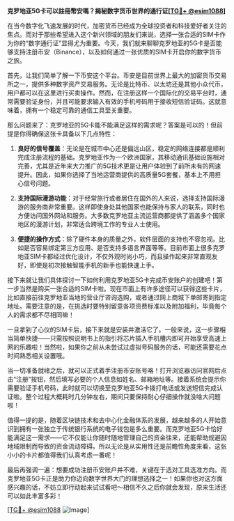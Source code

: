 **克罗地亚5G卡可以註冊幣安嗎？揭秘数字货币世界的通行证[[TG💪+ @esim1088](https://t.me/s/esim1088)]**

在当今数字化飞速发展的时代，加密货币已经成为全球投资者和科技爱好者关注的焦点。而对于那些希望进入这个新兴领域的朋友们来说，选择一张合适的SIM卡作为你的“数字通行证”显得尤为重要。今天，我们就来聊聊克罗地亚的5G卡是否能够支持注册币安（Binance），以及如何通过一张优质的SIM卡开启你的数字货币之旅。

首先，让我们简单了解一下币安这个平台。币安是目前世界上最大的加密货币交易所之一，提供多种数字资产交易服务。无论是比特币、以太坊还是其他小众代币，用户都可以在这里进行买卖操作。然而，在注册这样一个国际化的交易平台时，通常需要验证身份，并且可能要求输入有效的手机号码用于接收短信验证码。这就意味着，拥有一个稳定可靠的通信工具至关重要。

那么问题来了：克罗地亚的5G卡能不能满足这样的需求呢？答案是可以的！但前提是你得确保这张卡具备以下几点特性：

1. **良好的信号覆盖**：无论是在城市中心还是偏远山区，稳定的网络连接都是顺利完成注册流程的基础。克罗地亚作为一个欧洲国家，其移动通讯基础设施相对完善，尤其是近年来大力推广的5G技术更是让用户体验到了前所未有的网速提升。因此，如果你选择了当地运营商提供的高质量5G套餐，基本上不用担心信号问题。

2. **支持国际漫游功能**：对于经常旅行或者居住在国外的人来说，选择支持国际漫游的服务商非常重要。这样即使身处其他国家也能保持与家人的联系，同时也方便访问国外网站和服务。大多数克罗地亚主流运营商都提供了涵盖多个国家地区的漫游计划，非常适合跨境工作的专业人士使用。

3. **便捷的操作方式**：除了硬件本身的质量之外，软件层面的支持也不容忽视。比如是否容易绑定第三方应用、是否支持多语言界面等等。目前市面上很多克罗地亚SIM卡都经过优化设计，不仅外观时尚小巧，而且操作起来非常直观友好，即使是初次接触智能手机的新手也能快速上手。

接下来就让我们具体探讨一下如何利用克罗地亚5G卡完成币安账户的创建吧！第一步当然是购买一张合适的SIM卡啦。现在市面上有许多途径可以获得这些卡片，比如直接前往克罗地亚当地的营业厅咨询选购，或者通过网上商城下单邮寄到指定地址。需要注意的是，在挑选时要特别留意各项资费标准以及附加福利，毕竟每个人的需求都不尽相同嘛！

一旦拿到了心仪的SIM卡后，接下来就是安装并激活它了。一般来说，这一步骤相当简单快捷——只需按照说明书上的指引将芯片插入手机槽内即可开始享受高速上网的乐趣啦！当然啦，如果你之前从未尝试过虚拟号码服务的话，可能还需要花点时间熟悉相关设置哦。

当一切准备就绪之后，就可以正式着手注册币安账号咯！打开浏览器访问官网后点击“注册”按钮，然后填写必要的个人信息如姓名、邮箱地址等。接着系统会提示你需要验证手机号码，此时就可以切换至克罗地亚5G卡拨打电话或发送短信完成认证啦。整个过程大概耗时几分钟左右，期间只要保持耐心仔细操作就没啥大问题啦！

值得一提的是，随着区块链技术和去中心化金融体系的发展，越来越多的人开始意识到拥有一张独立于传统银行系统的电子钱包是多么重要。而克罗地亚5G卡恰好能满足这一需求——它不仅能让你随时随地管理自己的资金往来，还能帮助规避因地域限制而导致的资金流动障碍。所以无论是从实用性还是前瞻性角度来看，这张小小的卡片都值得我们认真考虑一番呢！

最后再强调一遍：想要成功注册币安账户并不难，关键在于选对工具选准方向。而克罗地亚5G卡正是助力你迈向数字世界大门的理想选择之一！如果你也对这方面感兴趣的话，不妨立即行动起来试试看吧～相信不久之后你就会发现，原来生活还可以如此丰富多彩！

[[TG💪+ @esim1088](https://t.me/s/esim1088) ![Image](https://i.postimg.cc/4NQfJmqS/Snipaste-2025-05-13-00-14-12.png)]